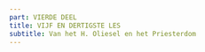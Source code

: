 ```yaml
---
part: VIERDE DEEL
title: VIJF EN DERTIGSTE LES
subtitle: Van het H. Oliesel en het Priesterdom
---
```


